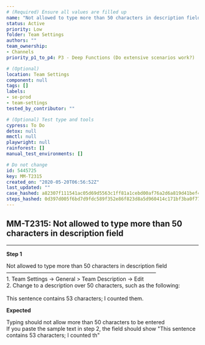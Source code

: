 ```yaml
---
# (Required) Ensure all values are filled up
name: "Not allowed to type more than 50 characters in description field"
status: Active
priority: Low
folder: Team Settings
authors: ""
team_ownership: 
- Channels
priority_p1_to_p4: P3 - Deep Functions (Do extensive scenarios work?)

# (Optional)
location: Team Settings
component: null
tags: []
labels: 
- se-prod
- team-settings
tested_by_contributor: ""

# (Optional) Test type and tools
cypress: To Do
detox: null
mmctl: null
playwright: null
rainforest: []
manual_test_environments: []

# Do not change
id: 5445725
key: MM-T2315
created_on: "2020-05-20T06:56:52Z"
last_updated: ""
case_hashed: a82307f111541ac05d69d5563c1ff81a1cebd00af76a2d6a819d41bef4135fd303367389cc40b855de1e9fef07fa7a59
steps_hashed: 0d397d005f6bd7d9fdc589f352e86f823d8a5d960414c171bf3ba0f77e4be5b9e478b37e39e8fdcefcd233a0d6b107f4
---
```


<!-- (Auto-generated) Based on frontmatter's "key" and "name" -->

## MM-T2315: Not allowed to type more than 50 characters in description field

---

**Step 1**

Not allowed to type more than 50 characters in description field\
————————————————————————————\
1\. Team Settings -> General > Team Description -> Edit\
2\. Change to a description over 50 characters, such as the following:\
\
This sentence contains 53 characters; I counted them.

**Expected**

Typing should not allow more than 50 characters to be entered\
If you paste the sample text in step 2, the field should show "This sentence contains 53 characters; I counted th"
